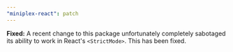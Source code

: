 ```yaml
---
"miniplex-react": patch
---
```


**Fixed:** A recent change to this package unfortunately completely sabotaged its ability to work in React's `<StrictMode>`. This has been fixed.
